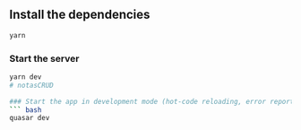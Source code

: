 ## Install the dependencies

```bash
yarn
```

### Start the server

```bash
yarn dev
# notasCRUD

### Start the app in development mode (hot-code reloading, error reporting, etc.)
``` bash
quasar dev
```
